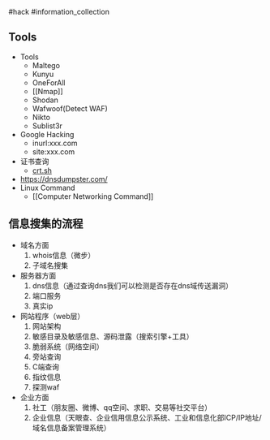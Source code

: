 #hack #information_collection 
 ## Tools
- Tools
	- Maltego
	- Kunyu
	- OneForAll
	- [[Nmap]]
	- Shodan
	- Wafwoof(Detect WAF)
	- Nikto
	- Sublist3r
- Google Hacking
	- inurl:xxx.com
	- site:xxx.com
- 证书查询
	- [crt.sh](https://crt.sh)
- https://dnsdumpster.com/
- Linux Command
	- [[Computer Networking Command]]

## 信息搜集的流程
- 域名方面
	1. whois信息（微步）
	2. 子域名搜集
- 服务器方面
	1. dns信息（通过查询dns我们可以检测是否存在dns域传送漏洞）
	2. 端口服务
	3. 真实ip
- 网站程序（web层）
	1. 网站架构
	2. 敏感目录及敏感信息、源码泄露（搜索引擎+工具）
	3. 脆弱系统（网络空间）
	4. 旁站查询
	5. C端查询
	6. 指纹信息 
	7. 探测waf
- 企业方面
	1. 社工（朋友圈、微博、qq空间、求职、交易等社交平台）
	2. 企业信息（天眼查、企业信用信息公示系统、工业和信息化部ICP/IP地址/域名信息备案管理系统）